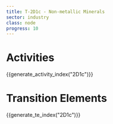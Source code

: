 ```yaml
---
title: T-2D1c - Non-metallic Minerals
sector: industry
class: node
progress: 10
---
```


# Activities

{{generate_activity_index("2D1c")}}


# Transition Elements

{{generate_te_index("2D1c")}}



